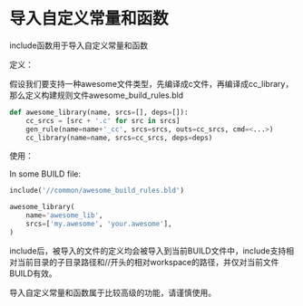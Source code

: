 # 导入自定义常量和函数

include函数用于导入自定义常量和函数

定义：

假设我们要支持一种awesome文件类型，先编译成c文件，再编译成cc_library，那么定义构建规则文件awesome_build_rules.bld
```python
def awesome_library(name, srcs=[], deps=[]):
    cc_srcs = [src + '.c' for src in srcs]
    gen_rule(name=name+'_cc', srcs=srcs, outs=cc_srcs, cmd=<...>)
    cc_library(name=name, srcs=cc_srcs, deps=deps)
```

使用：

In some BUILD file:
```python
include('//common/awesome_build_rules.bld')

awesome_library(
    name='awesome_lib',
    srcs=['my.awesome', 'your.awesome'],
)
```
include后，被导入的文件的定义均会被导入到当前BUILD文件中，include支持相对当前目录的子目录路径和//开头的相对workspace的路径，并仅对当前文件BUILD有效。

导入自定义常量和函数属于比较高级的功能，请谨慎使用。
